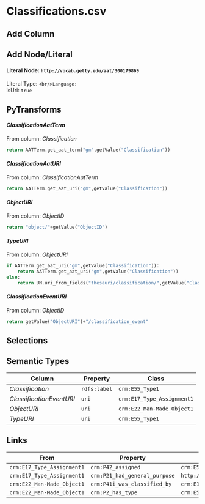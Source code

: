 # Classifications.csv

## Add Column

## Add Node/Literal
#### Literal Node: `http://vocab.getty.edu/aat/300179869`
Literal Type: ``
<br/>Language: ``
<br/>isUri: `true`


## PyTransforms
#### _ClassificationAatTerm_
From column: _Classification_
``` python
return AATTerm.get_aat_term("gm",getValue("Classification"))
```

#### _ClassificationAatURI_
From column: _ClassificationAatTerm_
``` python
return AATTerm.get_aat_uri("gm",getValue("Classification"))
```

#### _ObjectURI_
From column: _ObjectID_
``` python
return "object/"+getValue("ObjectID")
```

#### _TypeURI_
From column: _ObjectURI_
``` python
if AATTerm.get_aat_uri("gm",getValue("Classification")):
    return AATTerm.get_aat_uri("gm",getValue("Classification"))
else:
    return UM.uri_from_fields("thesauri/classification/",getValue("Classification"))
```

#### _ClassificationEventURI_
From column: _ObjectID_
``` python
return getValue("ObjectURI")+"/classification_event"
```


## Selections

## Semantic Types
| Column | Property | Class |
|  ----- | -------- | ----- |
| _Classification_ | `rdfs:label` | `crm:E55_Type1`|
| _ClassificationEventURI_ | `uri` | `crm:E17_Type_Assignment1`|
| _ObjectURI_ | `uri` | `crm:E22_Man-Made_Object1`|
| _TypeURI_ | `uri` | `crm:E55_Type1`|


## Links
| From | Property | To |
|  --- | -------- | ---|
| `crm:E17_Type_Assignment1` | `crm:P42_assigned` | `crm:E55_Type1`|
| `crm:E17_Type_Assignment1` | `crm:P21_had_general_purpose` | `http://vocab.getty.edu/aat/300179869`|
| `crm:E22_Man-Made_Object1` | `crm:P41i_was_classified_by` | `crm:E17_Type_Assignment1`|
| `crm:E22_Man-Made_Object1` | `crm:P2_has_type` | `crm:E55_Type1`|
